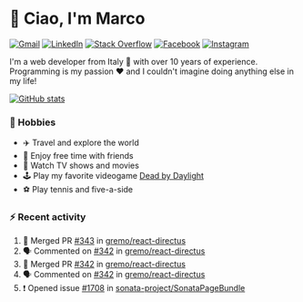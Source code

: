 # 👋 Ciao, I'm Marco

[![Gmail](https://img.shields.io/badge/Gmail-%23BB001B?style=flat-square&logo=gmail&logoColor=white)](mailto:gremo1982@gmail.com)
[![LinkedIn](https://img.shields.io/badge/LinkedIn-%230e76a8?style=flat-square&logo=linkedin)](https://www.linkedin.com/in/marco-polichetti)
[![Stack Overflow](https://img.shields.io/stackexchange/stackoverflow/r/220180?style=flat&logo=stackoverflow&label=Stack%20Overflow&color=%23F47F24)](https://stackoverflow.com/users/220180)
[![Facebook](https://img.shields.io/badge/-Facebook-%234267B2?style=flat-square&logo=facebook&logoColor=white)](https://www.facebook.com/marco.poliketti)
[![Instagram](https://img.shields.io/badge/-Instagram-%23C13584?style=flat-square&logo=instagram&logoColor=white)](https://www.instagram.com/marco.gremo)

I'm a web developer from Italy 🍕 with over 10 years of experience. Programming is my passion ❤️ and I couldn't imagine doing anything else in my life!

[![GitHub stats](https://github-readme-stats.vercel.app/api?username=gremo&show_icons=true&rank_icon=github&theme=transparent)](https://github.com/anuraghazra/github-readme-stats)

### 📅 Hobbies

- ✈️ Travel and explore the world
- 🍻 Enjoy free time with friends
- 🎥 Watch TV shows and movies
- 🕹️ Play my favorite videogame [Dead by Daylight](https://deadbydaylight.com)
- ⚽ Play tennis and five-a-side

### ⚡ Recent activity

<!--START_SECTION:activity-->
1. 🎉 Merged PR [#343](https://github.com/gremo/react-directus/pull/343) in [gremo/react-directus](https://github.com/gremo/react-directus)
2. 🗣 Commented on [#342](https://github.com/gremo/react-directus/pull/342#issuecomment-1650200362) in [gremo/react-directus](https://github.com/gremo/react-directus)
3. 🎉 Merged PR [#342](https://github.com/gremo/react-directus/pull/342) in [gremo/react-directus](https://github.com/gremo/react-directus)
4. 🗣 Commented on [#342](https://github.com/gremo/react-directus/pull/342#issuecomment-1649617184) in [gremo/react-directus](https://github.com/gremo/react-directus)
5. ❗ Opened issue [#1708](https://github.com/sonata-project/SonataPageBundle/issues/1708) in [sonata-project/SonataPageBundle](https://github.com/sonata-project/SonataPageBundle)
<!--END_SECTION:activity-->
